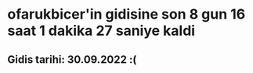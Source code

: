 # ofarukbicer'in gidisine son 8 gun 16 saat 1 dakika 27 saniye kaldi

## Gidis tarihi: 30.09.2022 :(
